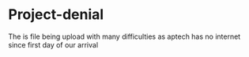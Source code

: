 # Project-denial
The is file being upload with many difficulties as aptech has no internet since first day of our arrival
